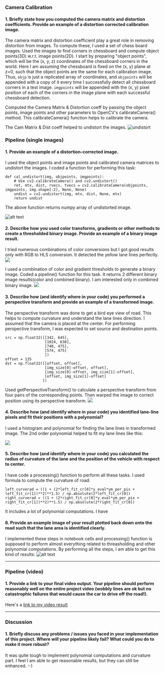 
[//]: # (Image References)

[image1]: ./examples/undistort_output.png "Undistorted"
[image2]: ./test_images/test1.jpg "Road Transformed"
[image3]: ./examples/binary_combo_example.jpg "Binary Example"
[image4]: ./examples/warped_straight_lines.jpg "Warp Example"
[image5]: ./examples/color_fit_lines.jpg "Fit Visual"
[image6]: ./examples/example_output.jpg "Output"
[video1]: ./project_video.mp4 "Video"


### Camera Calibration

#### 1. Briefly state how you computed the camera matrix and distortion coefficients. Provide an example of a distortion corrected calibration image.
The camera matrix and distortion coefficient play a great role in removing distortion from images. To compute these, I used a set of chess board images. Used the images to find corners in chessboard and compute object points(3D) w.r.t. image points(2D).
I start by preparing "object points", which will be the (x, y, z) coordinates of the chessboard corners in the world. Here I am assuming the chessboard is fixed on the (x, y) plane at z=0, such that the object points are the same for each calibration image.  Thus, `objp` is just a replicated array of coordinates, and `objpoints` will be appended with a copy of it every time I successfully detect all chessboard corners in a test image.  `imgpoints` will be appended with the (x, y) pixel position of each of the corners in the image plane with each successful chessboard detection.  

Computed the Camera Matrix & Distortion coeff by passing the object points, image points and other parameters to OpenCV's calibrateCamera() method. This calibrateCamera() function helps to calibrate the camera. 

The Cam Matrix & Dist coeff helped to undistort the images. 
![undistort](./files/undistort.jpg)

### Pipeline (single images)

#### 1. Provide an example of a distortion-corrected image.

I used the object points and image points and calibrated camera matrices to undistort the images. I coded a function for performing this task:
```
def cal_undistort(img, objpoints, imgpoints):
    # Use cv2.calibrateCamera() and cv2.undistort()
    ret, mtx, dist, rvecs, tvecs = cv2.calibrateCamera(objpoints, imgpoints, img.shape[:2], None, None)
    undist = cv2.undistort(img, mtx, dist, None, mtx)
    return undist
```
The above function returns numpy array of undistorted image.

![alt text](files/undistort_road.JPG)

#### 2. Describe how you used color transforms, gradients or other methods to create a thresholded binary image.  Provide an example of a binary image result.

I tried numerous combinations of color conversions but I got good results only with RGB to HLS conversion. It detected the yellow lane lines perfectly. 
![](files/rgb_hls.JPG)

I used a combination of color and gradient thresholds to generate a binary image. Coded a pipeline() function for this task.  It returns 2 different binary image results(color and combined binary). I am interested only in combined binary image. 
![](files/pipeline.JPG)

#### 3. Describe how (and identify where in your code) you performed a perspective transform and provide an example of a transformed image.

The perspective transform was done to get a bird eye view of road. This helps to compute curvature and understand the lane lines direction.
I assumed that the camera is placed at the center. 
For performing perspective transform, I was expected to set source and destination points. 
```
src = np.float32([[342, 645],
                  [1024, 638],
                  [748, 475],
                  [574, 475]
                  ])
offset = 135
dst = np.float32([[offset, offset],
                  [img_size[0]-offset, offset],
                  [img_size[0]-offset, img_size[1]-offset],
                  [offset, img_size[1]-offset]
                 ])
```
Used getPerspectiveTransform() to calculate a perspective transform from four pairs of the corresponding points.
Then warped the image to correct position using its perspective transform.
![](files/pespective.JPG)


#### 4. Describe how (and identify where in your code) you identified lane-line pixels and fit their positions with a polynomial?

I used a histogram and polynomial for finding the lane lines in transformed image. The 2nd order polynomial helped to fit my lane lines like this:

![](files/poly.png)


#### 5. Describe how (and identify where in your code) you calculated the radius of curvature of the lane and the position of the vehicle with respect to center.

I have code a processing() function to perform all these tasks. I used formula to compute the curvature of road:
```
left_curverad = ((1 + (2*left_fit_cr[0]*y_eval*ym_per_pix + left_fit_cr[1])**2)**1.5) / np.absolute(2*left_fit_cr[0])
right_curverad = ((1 + (2*right_fit_cr[0]*y_eval*ym_per_pix + right_fit_cr[1])**2)**1.5) / np.absolute(2*right_fit_cr[0])
```
It includes a lot of polynomial computations. I have

#### 6. Provide an example image of your result plotted back down onto the road such that the lane area is identified clearly.

I implemented these steps in notebook cells and processing() function is supposed to perform almost everything related to threasholding and other polynomial computations. By performing all the steps, I am able to get this kind of results:
![alt text](files/download.png) 

---

### Pipeline (video)

#### 1. Provide a link to your final video output.  Your pipeline should perform reasonably well on the entire project video (wobbly lines are ok but no catastrophic failures that would cause the car to drive off the road!).

Here's a [link to my video result](./abc.mp4)

---

### Discussion

#### 1. Briefly discuss any problems / issues you faced in your implementation of this project.  Where will your pipeline likely fail?  What could you do to make it more robust?

 It was quite tough to implement polynomial computations and curvature part. I feel I am able to get reasonable results, but they can still be enhanced. :-) 